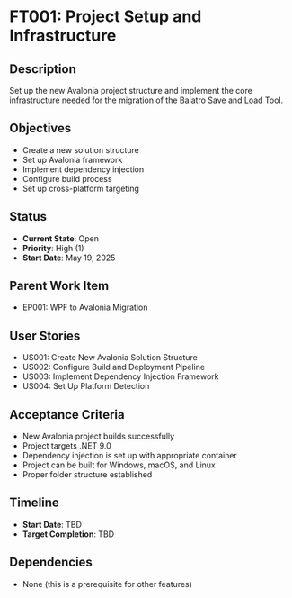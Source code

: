 # FT001: Project Setup and Infrastructure

## Description
Set up the new Avalonia project structure and implement the core infrastructure needed for the migration of the Balatro Save and Load Tool.

## Objectives
- Create a new solution structure
- Set up Avalonia framework
- Implement dependency injection
- Configure build process
- Set up cross-platform targeting

## Status
- **Current State**: Open
- **Priority**: High (1)
- **Start Date**: May 19, 2025

## Parent Work Item
- EP001: WPF to Avalonia Migration

## User Stories
- US001: Create New Avalonia Solution Structure
- US002: Configure Build and Deployment Pipeline
- US003: Implement Dependency Injection Framework
- US004: Set Up Platform Detection

## Acceptance Criteria
- New Avalonia project builds successfully
- Project targets .NET 9.0
- Dependency injection is set up with appropriate container
- Project can be built for Windows, macOS, and Linux
- Proper folder structure established

## Timeline
- **Start Date**: TBD
- **Target Completion**: TBD

## Dependencies
- None (this is a prerequisite for other features)

